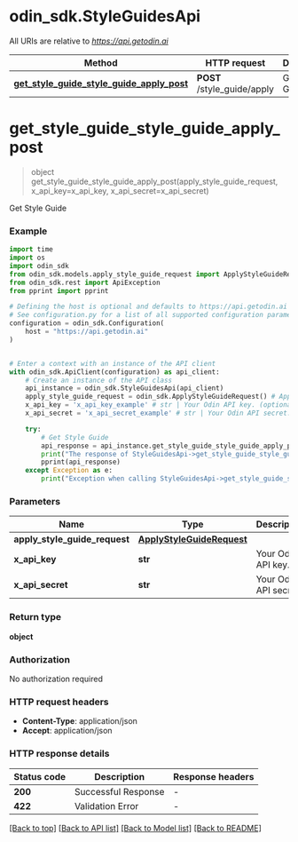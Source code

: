 # odin_sdk.StyleGuidesApi

All URIs are relative to *https://api.getodin.ai*

Method | HTTP request | Description
------------- | ------------- | -------------
[**get_style_guide_style_guide_apply_post**](StyleGuidesApi.md#get_style_guide_style_guide_apply_post) | **POST** /style_guide/apply | Get Style Guide


# **get_style_guide_style_guide_apply_post**
> object get_style_guide_style_guide_apply_post(apply_style_guide_request, x_api_key=x_api_key, x_api_secret=x_api_secret)

Get Style Guide

### Example


```python
import time
import os
import odin_sdk
from odin_sdk.models.apply_style_guide_request import ApplyStyleGuideRequest
from odin_sdk.rest import ApiException
from pprint import pprint

# Defining the host is optional and defaults to https://api.getodin.ai
# See configuration.py for a list of all supported configuration parameters.
configuration = odin_sdk.Configuration(
    host = "https://api.getodin.ai"
)


# Enter a context with an instance of the API client
with odin_sdk.ApiClient(configuration) as api_client:
    # Create an instance of the API class
    api_instance = odin_sdk.StyleGuidesApi(api_client)
    apply_style_guide_request = odin_sdk.ApplyStyleGuideRequest() # ApplyStyleGuideRequest | 
    x_api_key = 'x_api_key_example' # str | Your Odin API key. (optional)
    x_api_secret = 'x_api_secret_example' # str | Your Odin API secret. (optional)

    try:
        # Get Style Guide
        api_response = api_instance.get_style_guide_style_guide_apply_post(apply_style_guide_request, x_api_key=x_api_key, x_api_secret=x_api_secret)
        print("The response of StyleGuidesApi->get_style_guide_style_guide_apply_post:\n")
        pprint(api_response)
    except Exception as e:
        print("Exception when calling StyleGuidesApi->get_style_guide_style_guide_apply_post: %s\n" % e)
```



### Parameters


Name | Type | Description  | Notes
------------- | ------------- | ------------- | -------------
 **apply_style_guide_request** | [**ApplyStyleGuideRequest**](ApplyStyleGuideRequest.md)|  | 
 **x_api_key** | **str**| Your Odin API key. | [optional] 
 **x_api_secret** | **str**| Your Odin API secret. | [optional] 

### Return type

**object**

### Authorization

No authorization required

### HTTP request headers

 - **Content-Type**: application/json
 - **Accept**: application/json

### HTTP response details

| Status code | Description | Response headers |
|-------------|-------------|------------------|
**200** | Successful Response |  -  |
**422** | Validation Error |  -  |

[[Back to top]](#) [[Back to API list]](../README.md#documentation-for-api-endpoints) [[Back to Model list]](../README.md#documentation-for-models) [[Back to README]](../README.md)

